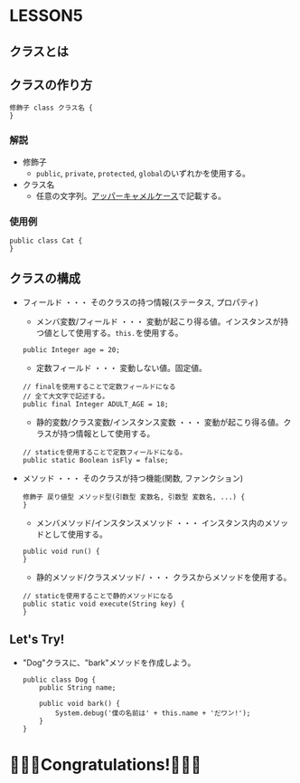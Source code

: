 # LESSON5
## クラスとは

## クラスの作り方
```text
修飾子 class クラス名 {
}
```
### 解説
- 修飾子
    - ```public```, ```private```, ```protected```, ```global```のいずれかを使用する。
- クラス名
    - 任意の文字列。[アッパーキャメルケース](https://wa3.i-3-i.info/word13954.html)で記載する。
    
### 使用例
```apex
public class Cat {
}
```

## クラスの構成
- フィールド ・・・ そのクラスの持つ情報(ステータス, プロパティ)
    - メンバ変数/フィールド ・・・ 変動が起こり得る値。インスタンスが持つ値として使用する。```this.```を使用する。
    ```apex
    public Integer age = 20;
    ```

    - 定数フィールド ・・・ 変動しない値。固定値。
    ```apex
    // finalを使用することで定数フィールドになる
    // 全て大文字で記述する。
    public final Integer ADULT_AGE = 18;
    ```

    - 静的変数/クラス変数/インスタンス変数 ・・・ 変動が起こり得る値。クラスが持つ情報として使用する。
    ```apex
    // staticを使用することで定数フィールドになる。
    public static Boolean isFly = false;
    ```
- メソッド ・・・ そのクラスが持つ機能(関数, ファンクション)
    ```text
    修飾子 戻り値型 メソッド型(引数型 変数名, 引数型 変数名, ...) {
    }
    ```
    - メンバメソッド/インスタンスメソッド ・・・ インスタンス内のメソッドとして使用する。
    ```apex
    public void run() {
    }
    ```
    - 静的メソッド/クラスメソッド/ ・・・ クラスからメソッドを使用する。
    ```apex
    // staticを使用することで静的メソッドになる
    public static void execute(String key) {
    }
    ```

## Let's Try!
-  "Dog"クラスに、"bark"メソッドを作成しよう。
    ```apex
    public class Dog {
        public String name;
    
        public void bark() {
            System.debug('僕の名前は' + this.name + 'だワン!');
        }
    }
    ```


# 🎉🎉🎉Congratulations!🎉🎉🎉
